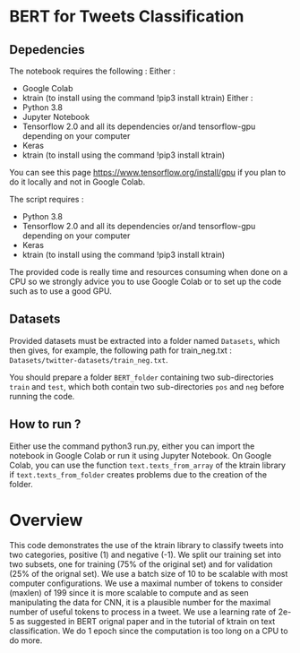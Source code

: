 # BERT for Tweets Classification

## Depedencies
The notebook requires the following :
Either : 
- Google Colab
- ktrain (to install using the command !pip3 install ktrain)
Either :
- Python 3.8
- Jupyter Notebook
- Tensorflow 2.0 and all its dependencies or/and tensorflow-gpu depending on your computer
- Keras
- ktrain (to install using the command !pip3 install ktrain)

You can see this page https://www.tensorflow.org/install/gpu if you plan to do it locally and not in Google Colab.

The script requires :
- Python 3.8
- Tensorflow 2.0 and all its dependencies or/and tensorflow-gpu depending on your computer
- Keras
- ktrain (to install using the command !pip3 install ktrain)

The provided code is really time and resources consuming when done on a CPU so we strongly advice you to use Google Colab or to set up the code such as to use a good GPU.

## Datasets
Provided datasets must be extracted into a folder named `Datasets`, which then gives, for example, the following path for train_neg.txt : `Datasets/twitter-datasets/train_neg.txt`.

You should prepare a folder `BERT_folder` containing two sub-directories `train` and `test`, which both contain two sub-directories `pos` and `neg` before running the code.

## How to run ?
Either use the command python3 run.py, either you can import the notebook in Google Colab or run it using Jupyter Notebook. On Google Colab, you can use the function `text.texts_from_array` of the ktrain library if `text.texts_from_folder` creates problems due to the creation of the folder.

# Overview
This code demonstrates the use of the ktrain library to classify tweets into two categories, positive (1) and negative (-1). 
We split our training set into two subsets, one for training (75% of the original set) and for validation (25% of the orignal set).
We use a batch size of 10 to be scalable with most computer configurations.
We use a maximal number of tokens to consider (maxlen) of 199 since it is more scalable to compute and as seen manipulating the data for CNN, it is a plausible number for the maximal number of useful tokens to process in a tweet.
We use a learning rate of 2e-5 as suggested in BERT orignal paper and in the tutorial of ktrain on text classification.
We do 1 epoch since the computation is too long on a CPU to do more.
